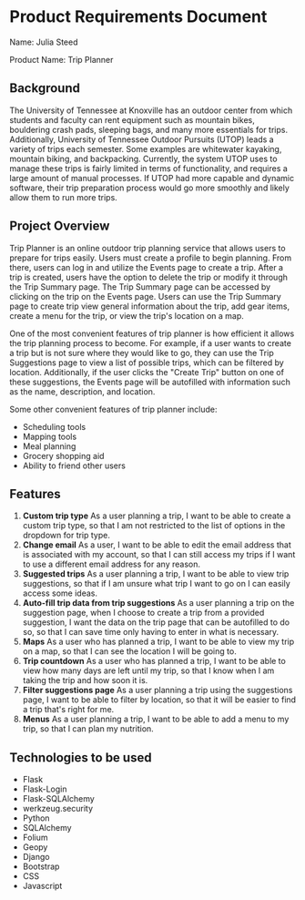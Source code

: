 # Product Requirements Document
Name: Julia Steed

Product Name: Trip Planner

## Background
The University of Tennessee at Knoxville has an outdoor center from which students and faculty can rent equipment such as mountain bikes, bouldering crash pads, sleeping bags, and many more essentials for trips. Additionally, University of Tennessee Outdoor Pursuits (UTOP) leads a variety of trips each semester. Some examples are whitewater kayaking, mountain biking, and backpacking. Currently, the system UTOP uses to manage these trips is fairly limited in terms of functionality, and requires a large amount of manual processes. If UTOP had more capable and dynamic software, their trip preparation process would go more smoothly and likely allow them to run more trips.

## Project Overview
Trip Planner is an online outdoor trip planning service that allows users to prepare for trips easily. Users must create a profile to begin planning. From there, users can log in and utilize the Events page to create a trip. After a trip is created, users have the option to delete the trip or modify it through the Trip Summary page. The Trip Summary page can be accessed by clicking on the trip on the Events page. Users can use the Trip Summary page to create trip view general information about the trip, add gear items, create a menu for the trip, or view the trip's location on a map.

One of the most convenient features of trip planner is how efficient it allows the trip planning process to become. For example, if a user wants to create a trip but is not sure where they would like to go, they can use the Trip Suggestions page to view a list of possible trips, which can be filtered by location. Additionally, if the user clicks the "Create Trip" button on one of these suggestions, the Events page will be autofilled with information such as the name, description, and location.

Some other convenient features of trip planner include:
- Scheduling tools
- Mapping tools
- Meal planning
- Grocery shopping aid
- Ability to friend other users

## Features
1. **Custom trip type** As a user planning a trip, I want to be able to create a custom trip type, so that I am not restricted to the list of options in the dropdown for trip type.
2. **Change email** As a user, I want to be able to edit the email address that is associated with my account, so that I can still access my trips if I want to use a different email address for any reason.
3. **Suggested trips** As a user planning a trip, I want to be able to view trip suggestions, so that if I am unsure what trip I want to go on I can easily access some ideas.
4. **Auto-fill trip data from trip suggestions** As a user planning a trip on the suggestion page, when I choose to create a trip from a provided suggestion, I want the data on the trip page that can be autofilled to do so, so that I can save time only having to enter in what is necessary.
5. **Maps** As a user who has planned a trip, I want to be able to view my trip on a map, so that I can see the location I will be going to.
6. **Trip countdown** As a user who has planned a trip, I want to be able to view how many days are left until my trip, so that I know when I am taking the trip and how soon it is.
7. **Filter suggestions page** As a user planning a trip using the suggestions page, I want to be able to filter by location, so that it will be easier to find a trip that's right for me. 
8. **Menus** As a user planning a trip, I want to be able to add a menu to my trip, so that I can plan my nutrition.

## Technologies to be used
- Flask
- Flask-Login
- Flask-SQLAlchemy
- werkzeug.security
- Python
- SQLAlchemy
- Folium
- Geopy
- Django
- Bootstrap
- CSS
- Javascript